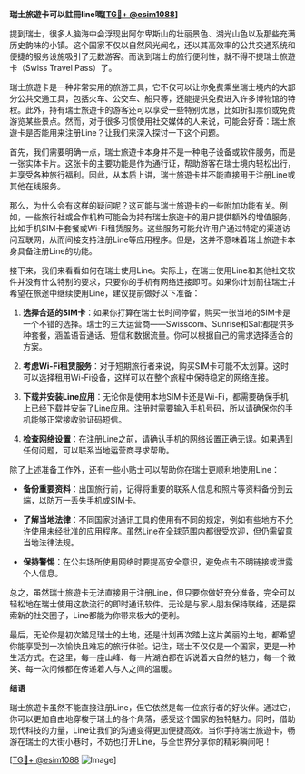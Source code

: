 **瑞士旅遊卡可以註冊line嗎[[TG💪+ @esim1088](https://t.me/s/esim1088)]**

提到瑞士，很多人脑海中会浮现出阿尔卑斯山的壮丽景色、湖光山色以及那些充满历史韵味的小镇。这个国家不仅以自然风光闻名，还以其高效率的公共交通系统和便捷的服务设施吸引了无数游客。而说到瑞士的旅行便利性，就不得不提瑞士旅遊卡（Swiss Travel Pass）了。

瑞士旅遊卡是一种非常实用的旅游工具，它不仅可以让你免费乘坐瑞士境内的大部分公共交通工具，包括火车、公交车、船只等，还能提供免费进入许多博物馆的特权。此外，持有瑞士旅遊卡的游客还可以享受一些特别优惠，比如折扣票价或免费游览某些景点。然而，对于很多习惯使用社交媒体的人来说，可能会好奇：瑞士旅遊卡是否能用来注册Line？让我们来深入探讨一下这个问题。

首先，我们需要明确一点，瑞士旅遊卡本身并不是一种电子设备或软件服务，而是一张实体卡片。这张卡的主要功能是作为通行证，帮助游客在瑞士境内轻松出行，并享受各种旅行福利。因此，从本质上讲，瑞士旅遊卡并不能直接用于注册Line或其他在线服务。

那么，为什么会有这样的疑问呢？这可能与瑞士旅遊卡的一些附加功能有关。例如，一些旅行社或合作机构可能会为持有瑞士旅遊卡的用户提供额外的增值服务，比如手机SIM卡套餐或Wi-Fi租赁服务。这些服务可能允许用户通过特定的渠道访问互联网，从而间接支持注册Line等应用程序。但是，这并不意味着瑞士旅遊卡本身具备注册Line的功能。

接下来，我们来看看如何在瑞士使用Line。实际上，在瑞士使用Line和其他社交软件并没有什么特别的要求，只要你的手机有网络连接即可。如果你计划前往瑞士并希望在旅途中继续使用Line，建议提前做好以下准备：

1. **选择合适的SIM卡**：如果你打算在瑞士长时间停留，购买一张当地的SIM卡是一个不错的选择。瑞士的三大运营商——Swisscom、Sunrise和Salt都提供多种套餐，涵盖语音通话、短信和数据流量。你可以根据自己的需求选择适合的方案。
   
2. **考虑Wi-Fi租赁服务**：对于短期旅行者来说，购买SIM卡可能不太划算。这时可以选择租用Wi-Fi设备，这样可以在整个旅程中保持稳定的网络连接。

3. **下载并安装Line应用**：无论你是使用本地SIM卡还是Wi-Fi，都需要确保手机上已经下载并安装了Line应用。注册时需要输入手机号码，所以请确保你的手机能够正常接收验证码短信。

4. **检查网络设置**：在注册Line之前，请确认手机的网络设置正确无误。如果遇到任何问题，可以联系当地运营商寻求帮助。

除了上述准备工作外，还有一些小贴士可以帮助你在瑞士更顺利地使用Line：

- **备份重要资料**：出国旅行前，记得将重要的联系人信息和照片等资料备份到云端，以防万一丢失手机或SIM卡。
  
- **了解当地法律**：不同国家对通讯工具的使用有不同的规定，例如有些地方不允许使用未经批准的应用程序。虽然Line在全球范围内都很受欢迎，但仍需留意当地法律法规。

- **保持警惕**：在公共场所使用网络时要提高安全意识，避免点击不明链接或泄露个人信息。

总之，虽然瑞士旅遊卡无法直接用于注册Line，但只要你做好充分准备，完全可以轻松地在瑞士使用这款流行的即时通讯软件。无论是与家人朋友保持联络，还是探索新的社交圈子，Line都能为你带来极大的便利。

最后，无论你是初次踏足瑞士的土地，还是计划再次踏上这片美丽的土地，都希望你能享受到一次愉快且难忘的旅行体验。记住，瑞士不仅仅是一个国家，更是一种生活方式。在这里，每一座山峰、每一片湖泊都在诉说着大自然的魅力，每一个微笑、每一次问候都在传递着人与人之间的温暖。

**结语**

瑞士旅遊卡虽然不能直接注册Line，但它依然是每一位旅行者的好伙伴。通过它，你可以更加自由地穿梭于瑞士的各个角落，感受这个国家的独特魅力。同时，借助现代科技的力量，Line让我们的沟通变得更加便捷高效。当你手持瑞士旅遊卡，畅游在瑞士的大街小巷时，不妨也打开Line，与全世界分享你的精彩瞬间吧！

[[TG💪+ @esim1088](https://t.me/s/esim1088) ![Image](https://i.postimg.cc/4NQfJmqS/Snipaste-2025-05-13-00-14-12.png)]
